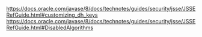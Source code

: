 https://docs.oracle.com/javase/8/docs/technotes/guides/security/jsse/JSSERefGuide.html#customizing_dh_keys
https://docs.oracle.com/javase/8/docs/technotes/guides/security/jsse/JSSERefGuide.html#DisabledAlgorithms
